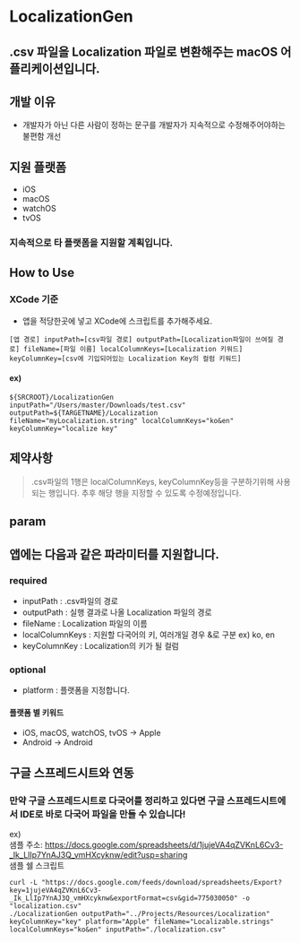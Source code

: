 # LocalizationGen
## .csv 파일을 Localization 파일로 변환해주는 macOS 어플리케이션입니다.

## 개발 이유
 - 개발자가 아닌 다른 사람이 정하는 문구를 개발자가 지속적으로 수정해주어야하는 불편함 개선

## 지원 플랫폼
 - iOS
 - macOS
 - watchOS
 - tvOS
 
### 지속적으로 타 플랫폼을 지원할 계획입니다.

## How to Use
### XCode 기준
 - 앱을 적당한곳에 넣고 XCode에 스크립트를 추가해주세요.
 
 ```
 [앱 경로] inputPath=[csv파일 경로] outputPath=[Localization파일이 쓰여질 경로] fileName=[파일 이름] localColumnKeys=[Localization 키워드] keyColumnKey=[csv에 기입되어있는 Localization Key의 컬럼 키워드]
 ```
 
 #### ex)
```
${SRCROOT}/LocalizationGen inputPath="/Users/master/Downloads/test.csv" outputPath=${TARGETNAME}/Localization  fileName="myLocalization.string" localColumnKeys="ko&en" keyColumnKey="localize key"
```

## 제약사항
> .csv파일의 1행은 localColumnKeys, keyColumnKey등을 구분하기위해 사용되는 행입니다. 
> 추후 해당 행을 지정할 수 있도록 수정예정입니다. 

## param
## 앱에는 다음과 같은 파라미터를 지원합니다.
### required
 - inputPath : .csv파일의 경로
 - outputPath : 실행 결과로 나올 Localization 파일의 경로
 - fileName : Localization 파일의 이름
 - localColumnKeys : 지원할 다국어의 키, 여러개일 경우 &로 구분 ex) ko, en
 - keyColumnKey : Localization의 키가 될 컬럼
### optional
 - platform : 플랫폼을 지정합니다.
 #### 플랫폼 별 키워드
  - iOS, macOS, watchOS, tvOS  -> Apple
  - Android -> Android
  
## 구글 스프레드시트와 연동
### 만약 구글 스프레드시트로 다국어를 정리하고 있다면 구글 스프레드시트에서 IDE로 바로 다국어 파일을 만들 수 있습니다!
ex)  
샘플 주소: https://docs.google.com/spreadsheets/d/1jujeVA4qZVKnL6Cv3-_Ik_LlIp7YnAJ3Q_vmHXcyknw/edit?usp=sharing  
샘플 쉘 스크립트
```shell
curl -L "https://docs.google.com/feeds/download/spreadsheets/Export?key=1jujeVA4qZVKnL6Cv3-_Ik_LlIp7YnAJ3Q_vmHXcyknw&exportFormat=csv&gid=775030050" -o "localization.csv"
./LocalizationGen outputPath="../Projects/Resources/Localization" keyColumnKey="key" platform="Apple" fileName="Localizable.strings" localColumnKeys="ko&en" inputPath="./localization.csv"
```

















